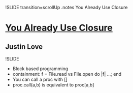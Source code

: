 !SLIDE transition=scrollUp
.notes You Already Use Closure

# [You Already Use Closure](http://speakerrate.com/talks/4398-you-already-use-closure)
## Justin Love

!SLIDE
* Block based programming
* containment: f = File.read vs File.open do |f| …; end
* You can call a proc with []
* proc.call(a,b) is equivalent to proc[a,b]

